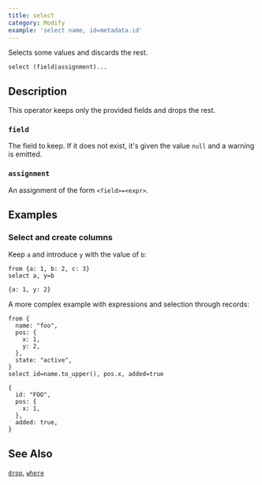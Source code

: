 ```yaml
---
title: select
category: Modify
example: 'select name, id=metadata.id'
---
```

Selects some values and discards the rest.

```tql
select (field|assignment)...
```

## Description

This operator keeps only the provided fields and drops the rest.

### `field`

The field to keep. If it does not exist, it's given the value `null` and a
warning is emitted.

### `assignment`

An assignment of the form `<field>=<expr>`.

## Examples

### Select and create columns

Keep `a` and introduce `y` with the value of `b`:

```tql
from {a: 1, b: 2, c: 3}
select a, y=b
```

```tql
{a: 1, y: 2}
```

A more complex example with expressions and selection through records:

```tql
from {
  name: "foo",
  pos: {
    x: 1,
    y: 2,
  },
  state: "active",
}
select id=name.to_upper(), pos.x, added=true
```

```tql
{
  id: "FOO",
  pos: {
    x: 1,
  },
  added: true,
}
```

## See Also

[`drop`](/reference/operators/drop),
[`where`](/reference/operators/where)
